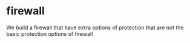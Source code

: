 # firewall
We build a firewall that have extra options of protection that are not the basic protection options of firewall
